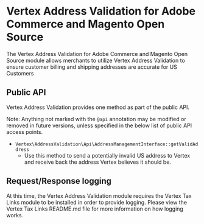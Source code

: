 # Vertex Address Validation for Adobe Commerce and Magento Open Source

The Vertex Address Validation for Adobe Commerce and Magento Open Source module allows merchants to utilize Vertex Address Validation to ensure customer billing and shipping addresses are accurate for US Customers
 
## Public API

Vertex Address Validation provides one method as part of the public API.

Note: Anything not marked with the `@api` annotation may be modified or removed in future versions, unless specified in the below list of public API access points.

* `Vertex\AddressValidation\Api\AddressManagementInterface::getValidAddress`
  * Use this method to send a potentially invalid US address to Vertex and receive back the address Vertex believes it should be.
  
## Request/Response logging

At this time, the Vertex Address Validation module requires the Vertex Tax Links module to be installed in order to provide logging.  Please view the Vertex Tax Links README.md file for more information on how logging works.
